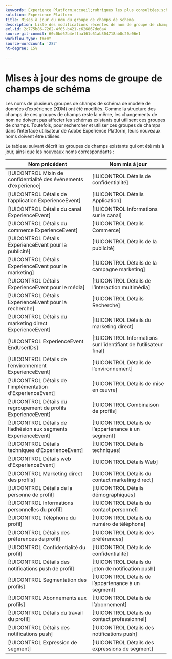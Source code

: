 ```yaml
---
keywords: Experience Platform;accueil;rubriques les plus consultées;schéma;XDM;ExperienceEvent;champs;schémas;schémas;conception de schéma;groupe de champs;groupe de champs;endserids;utilisateur final;id;mises à jour;utilisateur final
solution: Experience Platform
title: Mises à jour du nom du groupe de champs de schéma
description: Liste des modifications récentes de nom de groupe de champs de schéma XDM.
exl-id: 2c775b86-7262-4f05-b421-c626867de0a4
source-git-commit: 60c0bd62b4effaa161c61ab304718ab8c20a06e1
workflow-type: tm+mt
source-wordcount: '287'
ht-degree: 15%

---
```



# Mises à jour des noms de groupe de champs de schéma

Les noms de plusieurs groupes de champs de schéma de modèle de données d’expérience (XDM) ont été modifiés. Comme la structure des champs de ces groupes de champs reste la même, les changements de nom ne doivent pas affecter les schémas existants qui utilisent ces groupes de champs. Toutefois, pour rechercher et utiliser ces groupes de champs dans l’interface utilisateur de Adobe Experience Platform, leurs nouveaux noms doivent être utilisés.

Le tableau suivant décrit les groupes de champs existants qui ont été mis à jour, ainsi que les nouveaux noms correspondants :

| Nom précédent | Nom mis à jour |
| --- | --- |
| [!UICONTROL Mixin de confidentialité des événements d’expérience] | [!UICONTROL Détails de confidentialité] |
| [!UICONTROL Détails de l’application ExperienceEvent] | [!UICONTROL Détails Application] |
| [!UICONTROL Détails du canal ExperienceEvent] | [!UICONTROL Informations sur le canal] |
| [!UICONTROL Détails du commerce ExperienceEvent] | [!UICONTROL Détails Commerce] |
| [!UICONTROL Détails ExperienceEvent pour la publicité] | [!UICONTROL Détails de la publicité] |
| [!UICONTROL Détails ExperienceEvent pour le marketing] | [!UICONTROL Détails de la campagne marketing] |
| [!UICONTROL Détails ExperienceEvent pour le média] | [!UICONTROL Détails de l’interaction multimédia] |
| [!UICONTROL Détails ExperienceEvent pour la recherche] | [!UICONTROL Détails Recherche] |
| [!UICONTROL Détails du marketing direct ExperienceEvent] | [!UICONTROL Détails du marketing direct] |
| [!UICONTROL ExperienceEvent EndUserIDs] | [!UICONTROL Informations sur l’identifiant de l’utilisateur final] |
| [!UICONTROL Détails de l’environnement ExperienceEvent] | [!UICONTROL Détails de l’environnement] |
| [!UICONTROL Détails de l’implémentation d’ExperienceEvent] | [!UICONTROL Détails de mise en œuvre] |
| [!UICONTROL Détails du regroupement de profils ExperienceEvent] | [!UICONTROL Combinaison de profils] |
| [!UICONTROL Détails de l’adhésion aux segments ExperienceEvent] | [!UICONTROL Détails de l’appartenance à un segment] |
| [!UICONTROL Détails techniques d’ExperienceEvent] | [!UICONTROL Détails techniques] |
| [!UICONTROL Détails web d’ExperienceEvent] | [!UICONTROL Détails Web] |
| [!UICONTROL Marketing direct des profils] | [!UICONTROL Détails du contact marketing direct] |
| [!UICONTROL Détails de la personne de profil] | [!UICONTROL Détails démographiques] |
| [!UICONTROL Informations personnelles du profil] | [!UICONTROL Détails du contact personnel] |
| [!UICONTROL Téléphone du profil] | [!UICONTROL Détails du numéro de téléphone] |
| [!UICONTROL Détails des préférences de profil] | [!UICONTROL Détails des préférences] |
| [!UICONTROL Confidentialité du profil] | [!UICONTROL Détails de confidentialité] |
| [!UICONTROL Détails des notifications push de profil] | [!UICONTROL Détails du jeton de notification push] |
| [!UICONTROL Segmentation des profils] | [!UICONTROL Détails de l’appartenance à un segment] |
| [!UICONTROL Abonnements aux profils] | [!UICONTROL Détails de l’abonnement] |
| [!UICONTROL Détails du travail du profil] | [!UICONTROL Détails du contact professionnel] |
| [!UICONTROL Détails des notifications push] | [!UICONTROL Détails des notifications push] |
| [!UICONTROL Expression de segment] | [!UICONTROL Détails des expressions de segment] |
